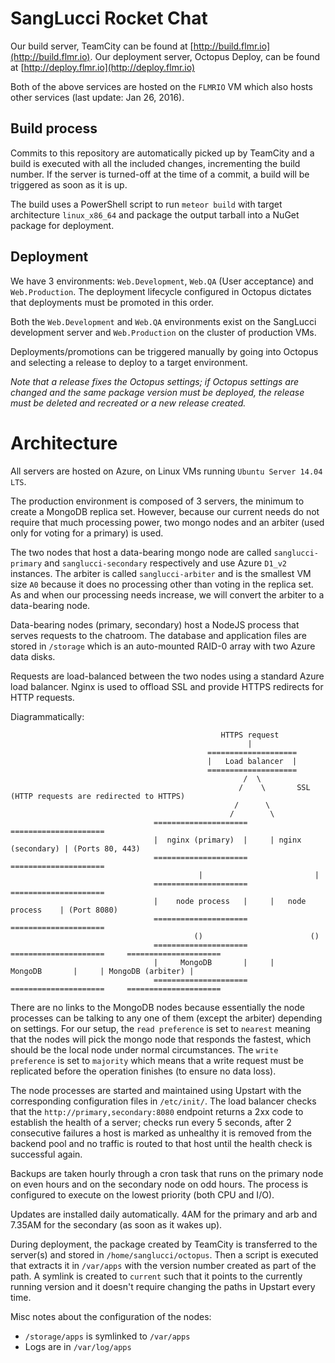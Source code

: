 # SangLucci Rocket Chat

Our build server, TeamCity can be found at [http://build.flmr.io](http://build.flmr.io).
Our deployment server, Octopus Deploy, can be found at [http://deploy.flmr.io](http://deploy.flmr.io)

Both of the above services are hosted on the `FLMRIO` VM which also hosts other services (last update: Jan 26, 2016). 

## Build process

Commits to this repository are automatically picked up by TeamCity and a build is executed with all the included changes, incrementing the build number. If the server is turned-off at the time of a commit, a build will be triggered as soon as it is up. 

The build uses a PowerShell script to run `meteor build` with target architecture `linux_x86_64` and package the output tarball into a NuGet package for deployment.

## Deployment

We have 3 environments: `Web.Development`, `Web.QA` (User acceptance) and `Web.Production`. The deployment lifecycle configured in Octopus dictates that deployments must be promoted in this order. 

Both the `Web.Development` and `Web.QA` environments exist on the SangLucci development server and `Web.Production` on the cluster of production VMs.

Deployments/promotions can be triggered manually by going into Octopus and selecting a release to deploy to a target environment. 

*Note that a release fixes the Octopus settings; if Octopus settings are changed and the same package version must be deployed, the release must be deleted and recreated or a new release created.*

# Architecture

All servers are hosted on Azure, on Linux VMs running `Ubuntu Server 14.04 LTS`. 

The production environment is composed of 3 servers, the minimum to create a MongoDB replica set. However, because our current needs do not require that much processing power, two mongo nodes and an arbiter (used only for voting for a primary) is used. 

The two nodes that host a data-bearing mongo node are called `sanglucci-primary` and `sanglucci-secondary` respectively and use Azure `D1_v2` instances. The arbiter is called `sanglucci-arbiter` and is the smallest VM size `A0` because it does no processing other than voting in the replica set. As and when our processing needs increase, we will convert the arbiter to a data-bearing node.

Data-bearing nodes (primary, secondary) host a NodeJS process that serves requests to the chatroom. The database and application files are stored in `/storage` which is an auto-mounted RAID-0 array with two Azure data disks. 

Requests are load-balanced between the two nodes using a standard Azure load balancer. Nginx is used to offload SSL and provide HTTPS redirects for HTTP requests.

Diagrammatically:

												   HTTPS request
														 |
												====================
												|   Load balancer  |
												====================
														/  \		
													   /    \		SSL (HTTP requests are redirected to HTTPS)
													  /      \
												     /        \
									=====================	  =====================
									|  nginx (primary)  |     | nginx (secondary) |	(Ports 80, 443)
									=====================	  =====================
											  |							|																
									=====================	  =====================
									|    node process   |     |   node process    |	(Port 8080)
									=====================	  =====================
											 ()						   ()
									=====================	  =====================		=====================
									|     MongoDB       |     |     MongoDB       |		| MongoDB (arbiter) |	
									=====================	  =====================		=====================

There are no links to the MongoDB nodes because essentially the node processes can be talking to any one of them (except the arbiter) depending on settings. For our setup, the `read preference` is set to `nearest` meaning that the nodes will pick the mongo node that responds the fastest, which should be the local node under normal circumstances. The `write preference` is set to `majority` which means that a write request must be replicated before the operation finishes (to ensure no data loss).

The node processes are started and maintained using Upstart with the corresponding configuration files in `/etc/init/`.
The load balancer checks that the `http://primary,secondary:8080` endpoint returns a 2xx code to establish the health of a server; checks run every 5 seconds, after 2 consecutive failures a host is marked as unhealthy it is removed from the backend pool and no traffic is routed to that host until the health check is successful again.

Backups are taken hourly through a cron task that runs on the primary node on even hours and on the secondary node on odd hours. The process is configured to execute on the lowest priority (both CPU and I/O).

Updates are installed daily automatically. 4AM for the primary and arb and 7.35AM for the secondary (as soon as it wakes up).

During deployment, the package created by TeamCity is transferred to the server(s) and stored in `/home/sanglucci/octopus`. Then a script is executed that extracts it in `/var/apps` with the version number created as part of the path. A symlink is created to `current` such that it points to the currently running version and it doesn't require changing the paths in Upstart every time.

Misc notes about the configuration of the nodes:
- `/storage/apps` is symlinked to `/var/apps`
- Logs are in `/var/log/apps`
